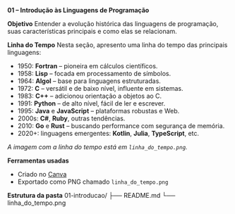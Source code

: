**01 – Introdução às Linguagens de Programação**

**Objetivo**
Entender a evolução histórica das linguagens de programação, suas características principais e como elas se relacionam.

**Linha do Tempo**
Nesta seção, apresento uma linha do tempo das principais linguagens:

- 1950: **Fortran** – pioneira em cálculos científicos.
- 1958: **Lisp** – focada em processamento de símbolos.
- 1964: **Algol** – base para linguagens estruturadas.
- 1972: **C** – versátil e de baixo nível, influente em sistemas.
- 1983: **C++** – adicionou orientação a objetos ao C.
- 1991: **Python** – de alto nível, fácil de ler e escrever.
- 1995: **Java** e **JavaScript** – plataformas robustas e Web.
- 2000s: **C#**, **Ruby**, outras tendências.
- 2010: **Go** e **Rust** – buscando performance com segurança de memória.
- 2020+: linguagens emergentes: **Kotlin**, **Julia**, **TypeScript**, etc.

*A imagem com a linha do tempo está em `linha_do_tempo.png`.*

**Ferramentas usadas**
- Criado no [Canva](https://www.canva.com)
- Exportado como PNG chamado `linha_do_tempo.png`

**Estrutura da pasta**
01-introducao/
├── README.md
└── linha_do_tempo.png
